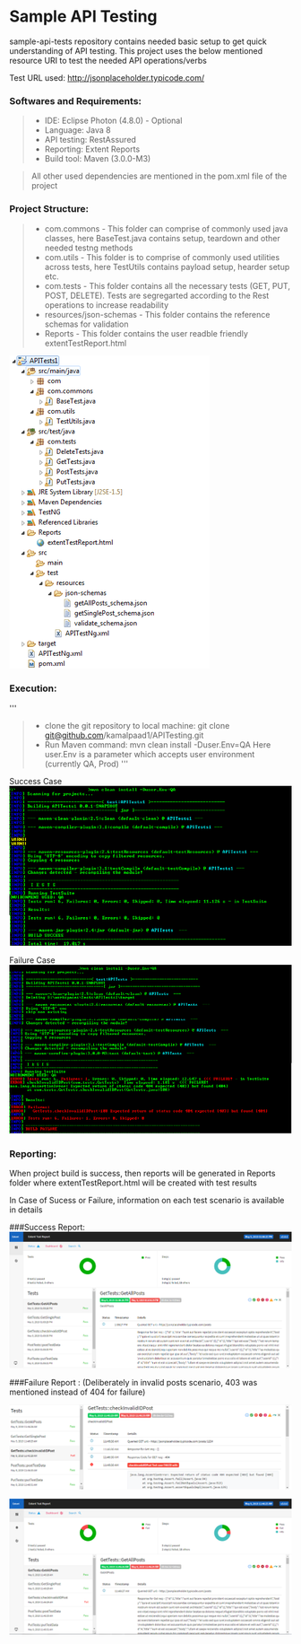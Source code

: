 # Sample API Testing
sample-api-tests repository contains needed basic setup to get quick understanding of API testing. This project uses the below mentioned resource URI to test the needed API operations/verbs

Test URL used: http://jsonplaceholder.typicode.com/

### Softwares and Requirements:

> - IDE: Eclipse Photon (4.8.0) - Optional
> - Language: Java 8
> - API testing: RestAssured
> - Reporting: Extent Reports
> - Build tool: Maven (3.0.0-M3)

> All other used dependencies are mentioned in the pom.xml file of the project
      
### Project Structure:
> - com.commons - This folder can comprise of commonly used java classes, here BaseTest.java contains setup, teardown and other needed testng methods  
> - com.utils - This folder is to comprise of commonly used utilities across tests, here TestUtils contains payload setup, hearder setup etc.
> - com.tests - This folder contains all the necessary tests (GET, PUT, POST, DELETE). Tests are segregarted according to the Rest operations to increase readability
> - resources/json-schemas - This folder contains the reference schemas for validation
> - Reports - This folder contains the user readble friendly extentTestReport.html

![Project Structure](https://github.com/kamalpaad1/sample-api-tests/blob/master/pics/projectStructure.png)

### Execution:

'''
> - clone the git repository to local machine: git clone git@github.com/kamalpaad1/APITesting.git
> - Run Maven command: mvn clean install -Duser.Env=QA
Here user.Env is a parameter which accepts user environment (currently QA, Prod)
'''

Success Case
![Success Scenario](https://github.com/kamalpaad1/sample-api-tests/blob/master/pics/successScenario.png)

Failure Case
![Error Scenario](https://github.com/kamalpaad1/sample-api-tests/blob/master/pics/errorScenario.png)

### Reporting:
When project build is success, then reports will be generated in Reports folder where extentTestReport.html will be created with test results

In Case of Sucess or Failure, information on each test scenario is available in details

###Success Report:
![Success Report](https://github.com/kamalpaad1/sample-api-tests/blob/master/pics/successExtentReport.PNG)
      
###Failure Report : (Deliberately in invalid posts scenario, 403 was mentioned instead of 404 for failure)

![Error Report](https://github.com/kamalpaad1/sample-api-tests/blob/master/pics/errorExtentReport.PNG)

![Error Details](https://github.com/kamalpaad1/sample-api-tests/blob/master/pics/extentReportDetails1.PNG)
